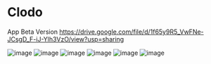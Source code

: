 # Clodo

App Beta Version
https://drive.google.com/file/d/1f65y9R5_VwFNe-JCsgD_F-iJ-Ylh3VzO/view?usp=sharing
 

![image](https://github.com/TrekCodes/Clodo/blob/main/Screenshot_1656094695.png) ![image](https://github.com/TrekCodes/Clodo/blob/main/Screenshot_1656094634.png) 
![image](https://github.com/TrekCodes/Clodo/blob/main/Screenshot_1656094639.png) ![image](https://github.com/TrekCodes/Clodo/blob/main/Screenshot_1656094666.png)
![image](https://github.com/TrekCodes/Clodo/blob/main/Screenshot_1656094755.png) ![image](https://github.com/TrekCodes/Clodo/blob/main/Screenshot_1656094703.png)
